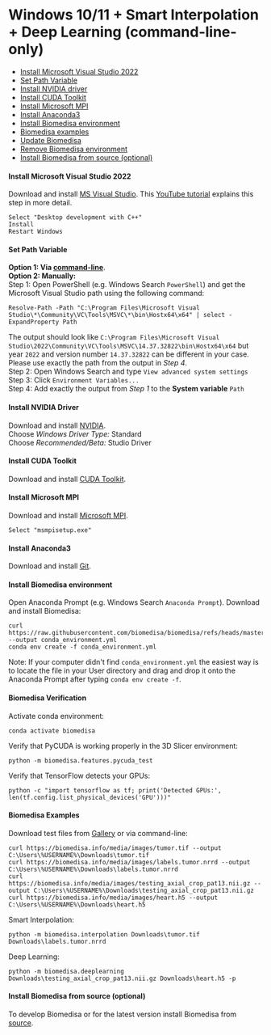 # Windows 10/11 + Smart Interpolation + Deep Learning (command-line-only)

- [Install Microsoft Visual Studio 2022](#install-microsoft-visual-studio-2022)
- [Set Path Variable](#set-path-variable)
- [Install NVIDIA driver](#install-nvidia-driver)
- [Install CUDA Toolkit](#install-cuda-toolkit)
- [Install Microsoft MPI](#install-microsoft-mpi)
- [Install Anaconda3](#install-anaconda3)
- [Install Biomedisa environment](#install-biomedisa-environment)
- [Biomedisa examples](#biomedisa-examples)
- [Update Biomedisa](#update-biomedisa)
- [Remove Biomedisa environment](#remove-biomedisa-environment)
- [Install Biomedisa from source (optional)](#install-biomedisa-from-source-optional)

#### Install Microsoft Visual Studio 2022
Download and install [MS Visual Studio](https://visualstudio.microsoft.com/de/thank-you-downloading-visual-studio/?sku=Community&channel=Release&version=VS2022&source=VSLandingPage&passive=false&cid=2030). This [YouTube tutorial](https://www.youtube.com/watch?v=Ia4cMBDJXrI) explains this step in more detail.
```
Select "Desktop development with C++"
Install
Restart Windows
```

#### Set Path Variable
**Option 1: Via [command-line](https://github.com/biomedisa/biomedisa/blob/master/README/windows_path_powershell.md)**.  
**Option 2: Manually:**  
Step 1: Open PowerShell (e.g. Windows Search `PowerShell`) and get the Microsoft Visual Studio path using the following command:
```
Resolve-Path -Path "C:\Program Files\Microsoft Visual Studio\*\Community\VC\Tools\MSVC\*\bin\Hostx64\x64" | select -ExpandProperty Path
```
The output should look like `C:\Program Files\Microsoft Visual Studio\2022\Community\VC\Tools\MSVC\14.37.32822\bin\Hostx64\x64` but year `2022` and version number `14.37.32822` can be different in your case. Please use exactly the path from the output in *Step 4*.  
Step 2: Open Windows Search and type `View advanced system settings`  
Step 3: Click `Environment Variables...`  
Step 4: Add exactly the output from *Step 1* to the **System variable** `Path`

#### Install NVIDIA Driver
Download and install [NVIDIA](https://www.nvidia.com/Download/Find.aspx?lang=en-us).  
Choose *Windows Driver Type:* Standard  
Choose *Recommended/Beta:* Studio Driver

#### Install CUDA Toolkit
Download and install [CUDA Toolkit](https://developer.nvidia.com/cuda-downloads).

#### Install Microsoft MPI
Download and install [Microsoft MPI](https://www.microsoft.com/en-us/download/details.aspx?id=57467).
```
Select "msmpisetup.exe"
```

#### Install Anaconda3
Download and install [Git](https://github.com/git-for-windows/git/releases/download/v2.45.1.windows.1/Git-2.45.1-64-bit.exe).

#### Install Biomedisa environment
Open Anaconda Prompt (e.g. Windows Search `Anaconda Prompt`). Download and install Biomedisa:
```
curl https://raw.githubusercontent.com/biomedisa/biomedisa/refs/heads/master/conda_environment.yml --output conda_environment.yml
conda env create -f conda_environment.yml
```
Note: If your computer didn't find `conda_environment.yml` the easiest way is to locate the file in your User directory and drag and drop it onto the Anaconda Prompt after typing `conda env create -f`.

#### Biomedisa Verification
Activate conda environment:
```
conda activate biomedisa
```
Verify that PyCUDA is working properly in the 3D Slicer environment:
```
python -m biomedisa.features.pycuda_test
```
Verify that TensorFlow detects your GPUs:
```
python -c "import tensorflow as tf; print('Detected GPUs:', len(tf.config.list_physical_devices('GPU')))"
```

#### Biomedisa Examples
Download test files from [Gallery](https://biomedisa.info/gallery/) or via command-line:
```
curl https://biomedisa.info/media/images/tumor.tif --output C:\Users\%USERNAME%\Downloads\tumor.tif
curl https://biomedisa.info/media/images/labels.tumor.nrrd --output C:\Users\%USERNAME%\Downloads\labels.tumor.nrrd
curl https://biomedisa.info/media/images/testing_axial_crop_pat13.nii.gz --output C:\Users\%USERNAME%\Downloads\testing_axial_crop_pat13.nii.gz
curl https://biomedisa.info/media/images/heart.h5 --output C:\Users\%USERNAME%\Downloads\heart.h5
```
Smart Interpolation:
```
python -m biomedisa.interpolation Downloads\tumor.tif Downloads\labels.tumor.nrrd
```
Deep Learning:
```
python -m biomedisa.deeplearning Downloads\testing_axial_crop_pat13.nii.gz Downloads\heart.h5 -p
```

#### Install Biomedisa from source (optional)
To develop Biomedisa or for the latest version install Biomedisa from [source](https://github.com/biomedisa/biomedisa/blob/master/README/installation_from_source.md).

